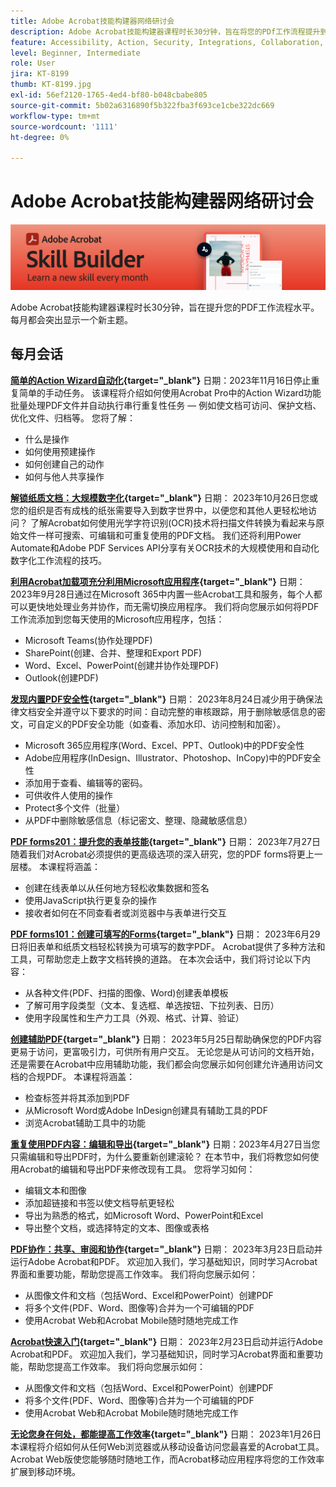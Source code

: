 ```yaml
---
title: Adobe Acrobat技能构建器网络研讨会
description: Adobe Acrobat技能构建器课程时长30分钟，旨在将您的PDf工作流程提升到一个新的水平
feature: Accessibility, Action, Security, Integrations, Collaboration, Edit PDF, Convert PDF, Share, Mobile, Skill Builder, Form
level: Beginner, Intermediate
role: User
jira: KT-8199
thumb: KT-8199.jpg
exl-id: 56ef2120-1765-4ed4-bf80-b048cbabe805
source-git-commit: 5b02a6316890f5b322fba3f693ce1cbe322dc669
workflow-type: tm+mt
source-wordcount: '1111'
ht-degree: 0%

---
```


# Adobe Acrobat技能构建器网络研讨会

![Acrobat技能构建器图像](../assets/sbacrobatwebinars.png)

Adobe Acrobat技能构建器课程时长30分钟，旨在提升您的PDF工作流程水平。 每月都会突出显示一个新主题。

## 每月会话

**[简单的Action Wizard自动化](https://teamwork.adobe.com/adobe-acrobat-skill-builder/attendease/networking/experience/41d505bb-252a-4e26-9576-6ae82293e6c9/97be1628-5cb6-44be-ac61-c0cc26fbb58d){target="_blank"}**
日期：2023年11月16日停止重复简单的手动任务。 该课程将介绍如何使用Acrobat Pro中的Action Wizard功能批量处理PDF文件并自动执行串行重复性任务 — 例如使文档可访问、保护文档、优化文件、归档等。 您将了解：

* 什么是操作
* 如何使用预建操作
* 如何创建自己的动作
* 如何与他人共享操作

**[解锁纸质文档：大规模数字化](https://teamwork.adobe.com/adobe-acrobat-skill-builder/attendease/networking/experience/46e148fe-92c0-4d79-ac83-8888e9f0521e/dfcf3b90-4390-4c6e-abd9-20ba6e913dc1){target="_blank"}**
日期： 2023年10月26日您或您的组织是否有成栈的纸张需要导入到数字世界中，以便您和其他人更轻松地访问？ 了解Acrobat如何使用光学字符识别(OCR)技术将扫描文件转换为看起来与原始文件一样可搜索、可编辑和可重复使用的PDF文档。 我们还将利用Power Automate和Adobe PDF Services API分享有关OCR技术的大规模使用和自动化数字化工作流程的技巧。

**[利用Acrobat加载项充分利用Microsoft应用程序](https://teamwork.adobe.com/adobe-acrobat-skill-builder/attendease/networking/experience/8b4ea780-6e4d-48b6-8c70-ea10245a5a64/b4fe64de-3614-4a6d-94c6-ff6612ac07fb){target="_blank"}**
日期： 2023年9月28日通过在Microsoft 365中内置一些Acrobat工具和服务，每个人都可以更快地处理业务并协作，而无需切换应用程序。 我们将向您展示如何将PDF工作流添加到您每天使用的Microsoft应用程序，包括：

* Microsoft Teams(协作处理PDF)
* SharePoint(创建、合并、整理和Export PDF)
* Word、Excel、PowerPoint(创建并协作处理PDF)
* Outlook(创建PDF)

**[发现内置PDF安全性](https://teamwork.adobe.com/adobe-acrobat-skill-builder/attendease/networking/experience/b454ab64-9c2e-4aec-bcf9-ca82e3a6b869/3a456ace-042e-41c8-8e8c-d285e9ba0ab8){target="_blank"}**
日期： 2023年8月24日减少用于确保法律文档安全并遵守以下要求的时间：自动完整的审核跟踪，用于删除敏感信息的密文，可自定义的PDF安全功能（如查看、添加水印、访问控制和加密）。

* Microsoft 365应用程序(Word、Excel、PPT、Outlook)中的PDF安全性
* Adobe应用程序(InDesign、Illustrator、Photoshop、InCopy)中的PDF安全性
* 添加用于查看、编辑等的密码。
* 可供收件人使用的操作
* Protect多个文件（批量）
* 从PDF中删除敏感信息（标记密文、整理、隐藏敏感信息）

**[PDF forms201：提升您的表单技能](https://adobe-acrobat-skill-builder.joinus.adobeevents.com/attendease/networking/experience/32518a73-e152-42b5-825c-b31ce53ab1f2/b9966934-6a5b-49c2-a9b0-d434543ce7f4){target="_blank"}**
日期： 2023年7月27日随着我们对Acrobat必须提供的更高级选项的深入研究，您的PDF forms将更上一层楼。 本课程将涵盖：

* 创建在线表单以从任何地方轻松收集数据和签名
* 使用JavaScript执行更复杂的操作
* 接收者如何在不同查看者或浏览器中与表单进行交互

**[PDF forms101：创建可填写的Forms](https://adobe-acrobat-skill-builder.joinus.adobeevents.com/attendease/networking/experience/795f4bc7-db42-4022-a624-8a53c51174c6/9d685d0f-4a5b-4236-a1ef-081d1403fb41){target="_blank"}**
日期： 2023年6月29日将旧表单和纸质文档轻松转换为可填写的数字PDF。 Acrobat提供了多种方法和工具，可帮助您走上数字文档转换的道路。 在本次会话中，我们将讨论以下内容：

* 从各种文件(PDF、扫描的图像、Word)创建表单模板
* 了解可用字段类型（文本、复选框、单选按钮、下拉列表、日历）
* 使用字段属性和生产力工具（外观、格式、计算、验证）

**[创建辅助PDF](https://teamwork.adobe.com/adobe-acrobat-skill-builder/attendease/networking/experience/4ff4d607-8c9f-47dd-ac4f-3b351a0a0fe3/2eb92255-d963-4ff7-b278-2a95a11db755){target="_blank"}**
日期： 2023年5月25日帮助确保您的PDF内容更易于访问，更富吸引力，可供所有用户交互。 无论您是从可访问的文档开始，还是需要在Acrobat中应用辅助功能，我们都会向您展示如何创建允许通用访问文档的合规PDF。 本课程将涵盖：

* 检查标签并将其添加到PDF
* 从Microsoft Word或Adobe InDesign创建具有辅助工具的PDF
* 浏览Acrobat辅助工具中的功能

**[重复使用PDF内容：编辑和导出](https://adobe-acrobat-skill-builder.joinus.adobeevents.com/attendease/networking/experience/aac3b9af-7d54-4ea5-a6fa-61bc7acea87f/8d7341ee-ff0f-492a-b3fd-935bd11d4ed0){target="_blank"}**
日期：2023年4月27日当您只需编辑和导出PDF时，为什么要重新创建滚轮？ 在本节中，我们将教您如何使用Acrobat的编辑和导出PDF来修改现有工具。 您将学习如何：

* 编辑文本和图像
* 添加超链接和书签以使文档导航更轻松
* 导出为熟悉的格式，如Microsoft Word、PowerPoint和Excel
* 导出整个文档，或选择特定的文本、图像或表格

**[PDF协作：共享、审阅和协作](https://adobe-acrobat-skill-builder.joinus.adobeevents.com/attendease/networking/experience/0ef4709b-0a04-418e-a185-7efdd676c2dd/6a95bece-6f24-46f5-a17f-b408464281be){target="_blank"}**
日期： 2023年3月23日启动并运行Adobe Acrobat和PDF。 欢迎加入我们，学习基础知识，同时学习Acrobat界面和重要功能，帮助您提高工作效率。 我们将向您展示如何：

* 从图像文件和文档（包括Word、Excel和PowerPoint）创建PDF
* 将多个文件(PDF、Word、图像等)合并为一个可编辑的PDF
* 使用Acrobat Web和Acrobat Mobile随时随地完成工作

**[Acrobat快速入门](https://adobe-acrobat-skill-builder.joinus.adobeevents.com/attendease/networking/experience/5d8acc24-47a1-4db8-b419-8587bfb12708/fe8ec392-f29a-4e25-b7a3-61f48eea45ab){target="_blank"}**
日期： 2023年2月23日启动并运行Adobe Acrobat和PDF。 欢迎加入我们，学习基础知识，同时学习Acrobat界面和重要功能，帮助您提高工作效率。 我们将向您展示如何：

* 从图像文件和文档（包括Word、Excel和PowerPoint）创建PDF
* 将多个文件(PDF、Word、图像等)合并为一个可编辑的PDF
* 使用Acrobat Web和Acrobat Mobile随时随地完成工作

**[无论您身在何处，都能提高工作效率](https://adobe-acrobat-skill-builder.joinus.adobeevents.com/attendease/networking/experience/9ab6c7a2-5ca2-4670-9a33-2ac11a1cb542/0b591876-aeae-45af-b41a-07a8326043f2){target="_blank"}**
日期： 2023年1月26日本课程将介绍如何从任何Web浏览器或从移动设备访问您最喜爱的Acrobat工具。 Acrobat Web版使您能够随时随地工作，而Acrobat移动应用程序将您的工作效率扩展到移动环境。
